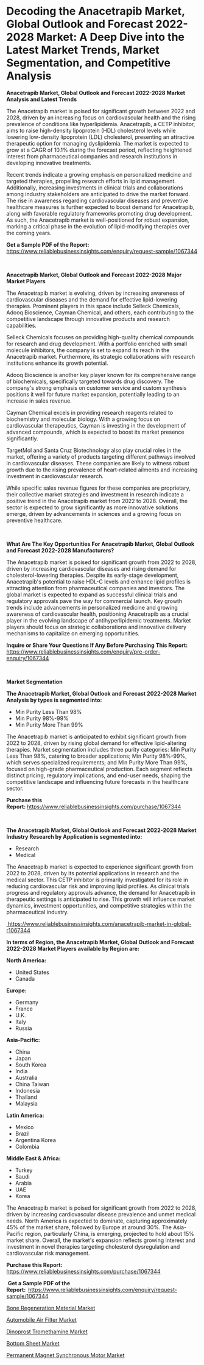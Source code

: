 <p><h1>Decoding the Anacetrapib Market, Global Outlook and Forecast 2022-2028 Market: A Deep Dive into the Latest Market Trends, Market Segmentation, and Competitive Analysis</h1></p><p><strong>Anacetrapib Market, Global Outlook and Forecast 2022-2028 Market Analysis and Latest Trends</strong></p>
<p><p>The Anacetrapib market is poised for significant growth between 2022 and 2028, driven by an increasing focus on cardiovascular health and the rising prevalence of conditions like hyperlipidemia. Anacetrapib, a CETP inhibitor, aims to raise high-density lipoprotein (HDL) cholesterol levels while lowering low-density lipoprotein (LDL) cholesterol, presenting an attractive therapeutic option for managing dyslipidemia. The market is expected to grow at a CAGR of 10.1% during the forecast period, reflecting heightened interest from pharmaceutical companies and research institutions in developing innovative treatments.</p><p>Recent trends indicate a growing emphasis on personalized medicine and targeted therapies, propelling research efforts in lipid management. Additionally, increasing investments in clinical trials and collaborations among industry stakeholders are anticipated to drive the market forward. The rise in awareness regarding cardiovascular diseases and preventive healthcare measures is further expected to boost demand for Anacetrapib, along with favorable regulatory frameworks promoting drug development. As such, the Anacetrapib market is well-positioned for robust expansion, marking a critical phase in the evolution of lipid-modifying therapies over the coming years.</p></p>
<p><strong>Get a Sample PDF of the Report:&nbsp;</strong> <a href="https://www.reliablebusinessinsights.com/enquiry/request-sample/1067344">https://www.reliablebusinessinsights.com/enquiry/request-sample/1067344</a></p>
<p>&nbsp;</p>
<p><strong>Anacetrapib Market, Global Outlook and Forecast 2022-2028 Major Market Players</strong></p>
<p><p>The Anacetrapib market is evolving, driven by increasing awareness of cardiovascular diseases and the demand for effective lipid-lowering therapies. Prominent players in this space include Selleck Chemicals, Adooq Bioscience, Cayman Chemical, and others, each contributing to the competitive landscape through innovative products and research capabilities.</p><p>Selleck Chemicals focuses on providing high-quality chemical compounds for research and drug development. With a portfolio enriched with small molecule inhibitors, the company is set to expand its reach in the Anacetrapib market. Furthermore, its strategic collaborations with research institutions enhance its growth potential.</p><p>Adooq Bioscience is another key player known for its comprehensive range of biochemicals, specifically targeted towards drug discovery. The company's strong emphasis on customer service and custom synthesis positions it well for future market expansion, potentially leading to an increase in sales revenue.</p><p>Cayman Chemical excels in providing research reagents related to biochemistry and molecular biology. With a growing focus on cardiovascular therapeutics, Cayman is investing in the development of advanced compounds, which is expected to boost its market presence significantly.</p><p>TargetMol and Santa Cruz Biotechnology also play crucial roles in the market, offering a variety of products targeting different pathways involved in cardiovascular diseases. These companies are likely to witness robust growth due to the rising prevalence of heart-related ailments and increasing investment in cardiovascular research.</p><p>While specific sales revenue figures for these companies are proprietary, their collective market strategies and investment in research indicate a positive trend in the Anacetrapib market from 2022 to 2028. Overall, the sector is expected to grow significantly as more innovative solutions emerge, driven by advancements in sciences and a growing focus on preventive healthcare.</p></p>
<p>&nbsp;</p>
<p><strong>What Are The Key Opportunities For Anacetrapib Market, Global Outlook and Forecast 2022-2028 Manufacturers?</strong></p>
<p><p>The Anacetrapib market is poised for significant growth from 2022 to 2028, driven by increasing cardiovascular diseases and rising demand for cholesterol-lowering therapies. Despite its early-stage development, Anacetrapib's potential to raise HDL-C levels and enhance lipid profiles is attracting attention from pharmaceutical companies and investors. The global market is expected to expand as successful clinical trials and regulatory approvals pave the way for commercial launch. Key growth trends include advancements in personalized medicine and growing awareness of cardiovascular health, positioning Anacetrapib as a crucial player in the evolving landscape of antihyperlipidemic treatments. Market players should focus on strategic collaborations and innovative delivery mechanisms to capitalize on emerging opportunities.</p></p>
<p><strong>Inquire or Share Your Questions If Any Before Purchasing This Report:</strong> <a href="https://www.reliablebusinessinsights.com/enquiry/pre-order-enquiry/1067344">https://www.reliablebusinessinsights.com/enquiry/pre-order-enquiry/1067344</a></p>
<p>&nbsp;</p>
<p><strong>Market Segmentation</strong></p>
<p><strong>The Anacetrapib Market, Global Outlook and Forecast 2022-2028 Market Analysis by types is segmented into:</strong></p>
<p><ul><li>Min Purity Less Than 98%</li><li>Min Purity 98%-99%</li><li>Min Purity More Than 99%</li></ul></p>
<p><p>The Anacetrapib market is anticipated to exhibit significant growth from 2022 to 2028, driven by rising global demand for effective lipid-altering therapies. Market segmentation includes three purity categories: Min Purity Less Than 98%, catering to broader applications; Min Purity 98%-99%, which serves specialized requirements; and Min Purity More Than 99%, focused on high-grade pharmaceutical production. Each segment reflects distinct pricing, regulatory implications, and end-user needs, shaping the competitive landscape and influencing future forecasts in the healthcare sector.</p></p>
<p><strong>Purchase this Report:&nbsp;</strong><a href="https://www.reliablebusinessinsights.com/purchase/1067344">https://www.reliablebusinessinsights.com/purchase/1067344</a></p>
<p>&nbsp;</p>
<p><strong>The Anacetrapib Market, Global Outlook and Forecast 2022-2028 Market Industry Research by Application is segmented into:</strong></p>
<p><ul><li>Research</li><li>Medical</li></ul></p>
<p><p>The Anacetrapib market is expected to experience significant growth from 2022 to 2028, driven by its potential applications in research and the medical sector. This CETP inhibitor is primarily investigated for its role in reducing cardiovascular risk and improving lipid profiles. As clinical trials progress and regulatory approvals advance, the demand for Anacetrapib in therapeutic settings is anticipated to rise. This growth will influence market dynamics, investment opportunities, and competitive strategies within the pharmaceutical industry.</p></p>
<p><a href="https://www.reliablebusinessinsights.com/anacetrapib-market-in-global-r1067344">&nbsp;https://www.reliablebusinessinsights.com/anacetrapib-market-in-global-r1067344</a></p>
<p><strong>In terms of Region, the Anacetrapib Market, Global Outlook and Forecast 2022-2028 Market Players available by Region are:</strong></p>
<p>
    <p> <strong> North America: </strong>
        <ul>
            <li>United States</li>
            <li>Canada</li>
        </ul>
        </p> 
    <p> <strong> Europe: </strong>
        <ul>
            <li>Germany</li>
            <li>France</li>
            <li>U.K.</li>
            <li>Italy</li>
            <li>Russia</li>
        </ul>
        </p> 
    <p> <strong> Asia-Pacific: </strong>
        <ul>
            <li>China</li>
            <li>Japan</li>
            <li>South Korea</li>
            <li>India</li>
            <li>Australia</li>
            <li>China Taiwan</li>
            <li>Indonesia</li>
            <li>Thailand</li>
            <li>Malaysia</li>
        </ul>
        </p> 
    <p> <strong> Latin America: </strong>
        <ul>
            <li>Mexico</li>
            <li>Brazil</li>
            <li>Argentina Korea</li>
            <li>Colombia</li>
        </ul>
        </p> 
    <p> <strong> Middle East & Africa: </strong>
        <ul>
            <li>Turkey</li>
            <li>Saudi</li>
            <li>Arabia</li>
            <li>UAE</li>
            <li>Korea</li>
        </ul>
    </p>
    </p>
<p><p>The Anacetrapib market is poised for significant growth from 2022 to 2028, driven by increasing cardiovascular disease prevalence and unmet medical needs. North America is expected to dominate, capturing approximately 45% of the market share, followed by Europe at around 30%. The Asia-Pacific region, particularly China, is emerging, projected to hold about 15% market share. Overall, the market's expansion reflects growing interest and investment in novel therapies targeting cholesterol dysregulation and cardiovascular risk management.</p></p>
<p><strong>Purchase this Report: </strong><a href="https://www.reliablebusinessinsights.com/purchase/1067344">https://www.reliablebusinessinsights.com/purchase/1067344</a></p>
<p>&nbsp;<strong>Get a Sample PDF of the Report:&nbsp;&nbsp;</strong><a href="https://www.reliablebusinessinsights.com/enquiry/request-sample/1067344">https://www.reliablebusinessinsights.com/enquiry/request-sample/1067344</a></p>
<p><strong></strong></p>
<p><p><a href="https://www.linkedin.com/pulse/mapping-bone-regeneration-material-market-trends-challenges-tbfnf?trackingId=Q%2BFpzCR1SWeFxGwD80N1zg%3D%3D">Bone Regeneration Material Market</a></p><p><a href="https://medium.com/@belaayi865/the-global-automobile-air-filter-market-is-a-dynamic-and-growing-industry-357214e15396">Automobile Air Filter Market</a></p><p><a href="https://issuu.com/reportprime-2/docs/dinoprost-tromethamine-market-size-_db4fa471116e3f">Dinoprost Tromethamine Market</a></p><p><a href="https://www.linkedin.com/pulse/bottom-sheet-market-size-segmentation-trends-growth-analysis-tnsvc?trackingId=0XZDM3CJSBG7402PqR9zQA%3D%3D">Bottom Sheet Market</a></p><p><a href="https://medium.com/@lrusselljames32024/the-permanent-magnet-synchronous-motor-market-industry-provides-a-comprehensive-and-current-0695ddf8703d">Permanent Magnet Synchronous Motor Market</a></p></p>